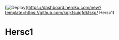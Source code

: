 [![Deploy](https://www.herokucdn.com/deploy/button.png)](https://dashboard.heroku.com/new?template=https://github.com/kgjkfsuigfdkfskg/ Hersc1)
# Hersc1

